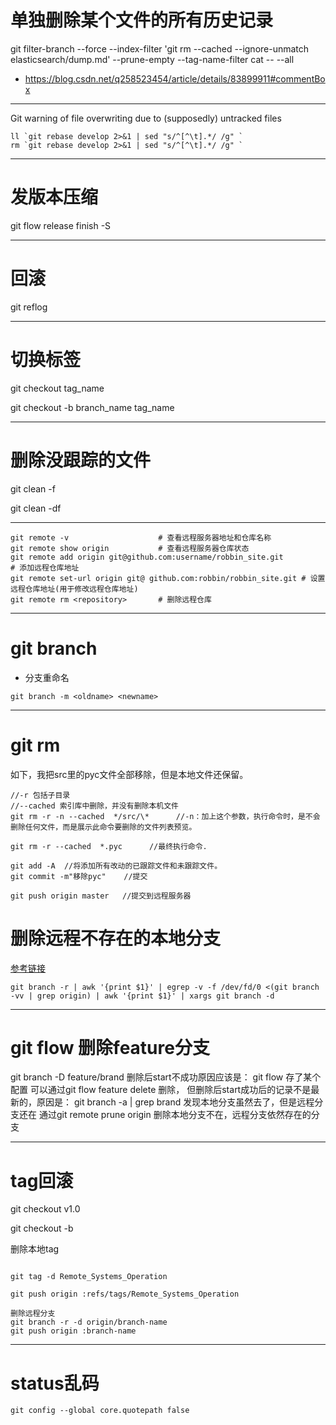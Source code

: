 # 单独删除某个文件的所有历史记录
git filter-branch --force --index-filter 'git rm --cached --ignore-unmatch elasticsearch/dump.md' --prune-empty --tag-name-filter cat -- --all

- https://blog.csdn.net/q258523454/article/details/83899911#commentBox

---

Git warning of file overwriting due to (supposedly) untracked files

```
ll `git rebase develop 2>&1 | sed "s/^[^\t].*/ /g" `
rm `git rebase develop 2>&1 | sed "s/^[^\t].*/ /g" `
```

---
# 发版本压缩

git flow release finish -S

---
# 回滚

git reflog


---
# 切换标签
git checkout tag_name 

git checkout -b branch_name tag_name

---
# 删除没跟踪的文件

git clean -f

git clean -df





-------
```text
git remote -v                    # 查看远程服务器地址和仓库名称
git remote show origin           # 查看远程服务器仓库状态
git remote add origin git@github.com:username/robbin_site.git         # 添加远程仓库地址
git remote set-url origin git@ github.com:robbin/robbin_site.git # 设置远程仓库地址(用于修改远程仓库地址)
git remote rm <repository>       # 删除远程仓库
```

---
# git branch
* 分支重命名

`git branch -m <oldname> <newname>`


---
# git rm

如下，我把src里的pyc文件全部移除，但是本地文件还保留。

```
//-r 包括子目录
//--cached 索引库中删除，并没有删除本机文件
git rm -r -n --cached  */src/\*      //-n：加上这个参数，执行命令时，是不会删除任何文件，而是展示此命令要删除的文件列表预览。

git rm -r --cached  *.pyc      //最终执行命令.

git add -A	//将添加所有改动的已跟踪文件和未跟踪文件。
git commit -m"移除pyc"    //提交

git push origin master   //提交到远程服务器
```

# 删除远程不存在的本地分支

[参考链接](https://stackoverflow.com/questions/13064613/how-to-prune-local-tracking-branches-that-do-not-exist-on-remote-anymore)

```
git branch -r | awk '{print $1}' | egrep -v -f /dev/fd/0 <(git branch -vv | grep origin) | awk '{print $1}' | xargs git branch -d
```

---
# git flow 删除feature分支

git branch -D feature/brand 删除后start不成功原因应该是： git flow 存了某个配置
可以通过git flow feature delete 删除， 但删除后start成功后的记录不是最新的，原因是：
git branch -a | grep brand 发现本地分支虽然去了，但是远程分支还在
通过git remote prune origin 删除本地分支不在，远程分支依然存在的分支

---
# tag回滚

git checkout v1.0

git checkout -b 


删除本地tag
```

git tag -d Remote_Systems_Operation

git push origin :refs/tags/Remote_Systems_Operation

删除远程分支
git branch -r -d origin/branch-name
git push origin :branch-name
```

---
# status乱码
```
git config --global core.quotepath false
```